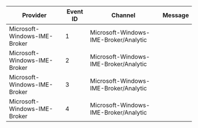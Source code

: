 Provider                      |  Event ID  |  Channel                                |  Message
------------------------------|------------|-----------------------------------------|---------
Microsoft-Windows-IME-Broker  |  1         |  Microsoft-Windows-IME-Broker/Analytic  |
Microsoft-Windows-IME-Broker  |  2         |  Microsoft-Windows-IME-Broker/Analytic  |
Microsoft-Windows-IME-Broker  |  3         |  Microsoft-Windows-IME-Broker/Analytic  |
Microsoft-Windows-IME-Broker  |  4         |  Microsoft-Windows-IME-Broker/Analytic  |